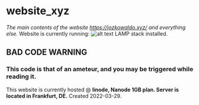# website_xyz
*The main contents of the website https://jozkowaldo.xyz/ and everything else.*
Website is currently running:
![alt text](http://jozkowaldo.xyz/fileshare/neofetch.png)
LAMP stack installed.
## BAD CODE WARNING
### This code is that of an ameteur, and you may be triggered while reading it.

This website is currently hosted @ **linode, Nanode 1GB plan. Server is located in Frankfurt, DE.**
Created 2022-03-29.
